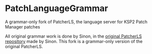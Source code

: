 # PatchLanguageGrammar
A grammar-only fork of PatcherLS, the language server for KSP2 Patch Manager patches 

All original grammar work is done by Sinon, in the [original PatcherLS repository](https://git.vortan.dev/Sinon/PatcherLS) made by Sinon. This fork is a grammar-only version of the original PatcherLS.